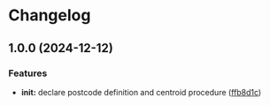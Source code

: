 # Changelog

## 1.0.0 (2024-12-12)


### Features

* **init:** declare postcode definition and centroid procedure ([ffb8d1c](https://github.com/ehmpathy/domain-glossary-postcode/commit/ffb8d1c36a092e4e2c522001c3c7bc287760fd65))
